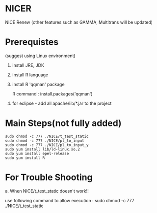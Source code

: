 # NICER
NICE Renew
(other features such as GAMMA, Multitrans will be updated)

# Prerequistes
(suggest using Linux environment)
1. install JRE, JDK
2. install R language
3. install R 'qqman' package

    R command : install.packages('qqman')

4. for eclipse - add all apache/lib/*.jar to the project

# Main Steps(not fully added)
    sudo chmod -c 777 ./NICE/t_test_static
    sudo chmod -c 777 ./NICE/pl_to_input
    sudo chmod -c 777 ./NICE/pl_to_input_y
    sudo yum install lib/ld-linux.so.2
    sudo yum install epel-release
    sudo yum install R


# For Trouble Shooting
a. When NICE/t_test_static doesn't work!!

  use following command to allow execution : sudo chmod -c 777 ./NICE/t_test_static
  

